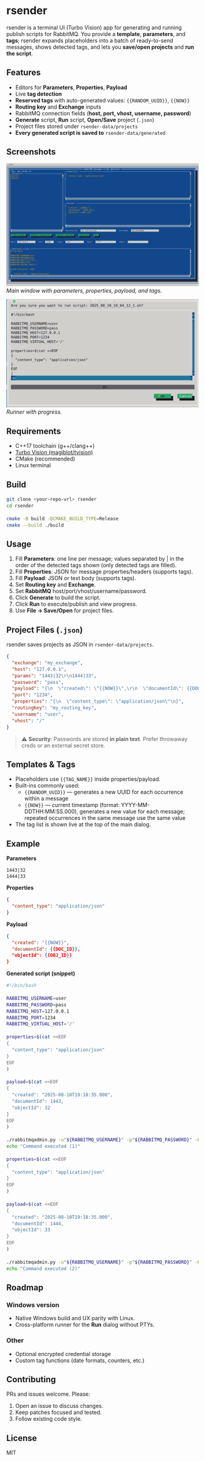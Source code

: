 # rsender

rsender is a terminal UI (Turbo Vision) app for generating and running publish scripts for RabbitMQ. You provide a **template**, **parameters**, and **tags**; rsender expands placeholders into a batch of ready-to-send messages, shows detected tags, and lets you **save/open projects** and **run the script**.

## Features

* Editors for **Parameters**, **Properties**, **Payload**
* Live **tag detection**
* **Reserved tags** with auto-generated values: `{{RANDOM_UUID}}`, `{{NOW}}`
* **Routing key** and **Exchange** inputs
* RabbitMQ connection fields (**host, port, vhost, username, password**)
* **Generate** script, **Run** script, **Open/Save** project (`.json`)
* Project files stored under `rsender-data/projects`
* **Every generated script is saved to** `rsender-data/generated`

## Screenshots

![Main dialog](docs/screenshots/main-dialog.png)
*Main window with parameters, properties, payload, and tags.*

![Run script dialog](docs/screenshots/run-dialog.png)
*Runner with progress.*

## Requirements

* C++17 toolchain (g++/clang++)
* [Turbo Vision (magiblot/tvision)](https://github.com/magiblot/tvision)
* CMake (recommended)
* Linux terminal

## Build

```bash
git clone <your-repo-url> rsender
cd rsender

cmake -B build -DCMAKE_BUILD_TYPE=Release
cmake --build ./build
```

## Usage

1. Fill **Parameters**: one line per message; values separated by | in the order of the detected tags shown (only detected tags are filled).
2. Fill **Properties**: JSON for message properties/headers (supports tags).
3. Fill **Payload**: JSON or text body (supports tags).
4. Set **Routing key** and **Exchange**.
5. Set **RabbitMQ** host/port/vhost/username/password.
6. Click **Generate** to build the script.
7. Click **Run** to execute/publish and view progress.
8. Use **File → Save/Open** for project files.

## Project Files (`.json`)

rsender saves projects as JSON in `rsender-data/projects`.

```json
{
  "exchange": "my_exchange",
  "host": "127.0.0.1",
  "params": "1443|32\r\n1444|33",
  "password": "pass",
  "payload": "{\n  \"created\": \"{{NOW}}\",\r\n  \"documentId\": {{DOC_ID}},\r\n  \"objectId\": {{OBJ_ID}}\n}",
  "port": "1234",
  "properties": "{\n  \"content_type\": \"application/json\"\n}",
  "routingKey": "my_routing_key",
  "username": "user",
  "vhost": "/"
}
```

> ⚠️ **Security**: Passwords are stored **in plain text**. Prefer throwaway creds or an external secret store.

## Templates & Tags

* Placeholders use `{{TAG_NAME}}` inside properties/payload.
* Built-ins commonly used:
    * `{{RANDOM_UUID}}` — generates a new UUID for each occurrence within a message
    * `{{NOW}}` — current timestamp (format: YYYY-MM-DDTHH:MM:SS.000), generates a new value for each message; repeated occurrences in the same message use the same value
* The tag list is shown live at the top of the main dialog.

## Example

**Parameters**

```
1443|32
1444|33
```

**Properties**

```json
{
  "content_type": "application/json"
}
```

**Payload**

```json
{
  "created": "{{NOW}}",
  "documentId": {{DOC_ID}},
  "objectId": {{OBJ_ID}}
}
```

**Generated script (snippet)**

```bash
#!/bin/bash

RABBITMQ_USERNAME=user
RABBITMQ_PASSWORD=pass
RABBITMQ_HOST=127.0.0.1
RABBITMQ_PORT=1234
RABBITMQ_VIRTUAL_HOST='/'

properties=$(cat <<EOF
{
  "content_type": "application/json"
}
EOF
)

payload=$(cat <<EOF
{
  "created": "2025-08-10T19:18:35.000",
  "documentId": 1443,
  "objectId": 32
}
EOF
)

./rabbitmqadmin.py -u"${RABBITMQ_USERNAME}" -p"${RABBITMQ_PASSWORD}" -H"${RABBITMQ_HOST}" -P"${RABBITMQ_PORT}" publish routing_key="my_routing_key" exchange=my_exchange properties="${properties}" payload="${payload}"
echo "Command executed (1)"

properties=$(cat <<EOF
{
  "content_type": "application/json"
}
EOF
)

payload=$(cat <<EOF
{
  "created": "2025-08-10T19:18:35.000",
  "documentId": 1444,
  "objectId": 33
}
EOF
)

./rabbitmqadmin.py -u"${RABBITMQ_USERNAME}" -p"${RABBITMQ_PASSWORD}" -H"${RABBITMQ_HOST}" -P"${RABBITMQ_PORT}" publish routing_key="my_routing_key" exchange=my_exchange properties="${properties}" payload="${payload}"
echo "Command executed (2)"


```

## Roadmap

### Windows version
* Native Windows build and UX parity with Linux.
* Cross-platform runner for the **Run** dialog without PTYs.

### Other
* Optional encrypted credential storage
* Custom tag functions (date formats, counters, etc.)

## Contributing

PRs and issues welcome. Please:

1. Open an issue to discuss changes.
2. Keep patches focused and tested.
3. Follow existing code style.

## License

MIT

